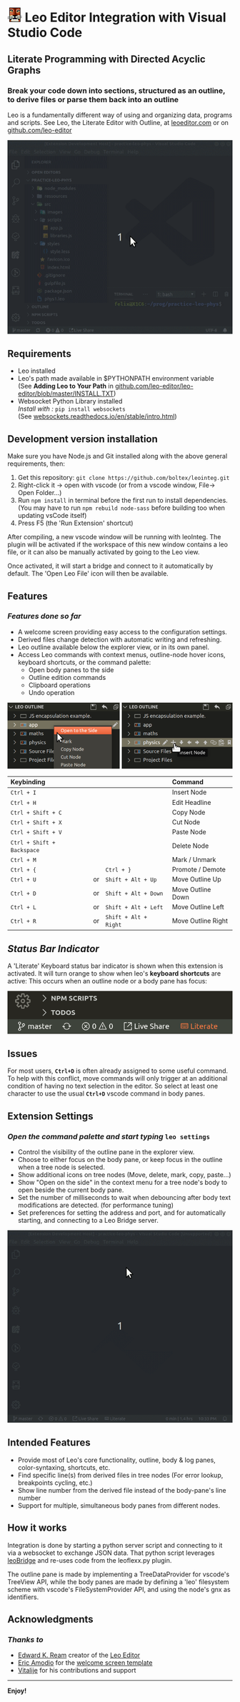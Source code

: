 # ![LeoEditor](resources/leoapp.png) Leo Editor Integration with Visual Studio Code

## Literate Programming with Directed Acyclic Graphs

### Break your code down into sections, structured as an outline, to derive files or parse them back into an outline

Leo is a fundamentally different way of using and organizing data, programs and scripts. See Leo, the Literate Editor with Outline, at [leoeditor.com](https://leoeditor.com/) or on [github.com/leo-editor](https://github.com/leo-editor/leo-editor)

![Screenshot](resources/animated-screenshot.gif)

## Requirements

- Leo installed
- Leo's path made available in \$PYTHONPATH environment variable\
  (See **Adding Leo to Your Path** in [github.com/leo-editor/leo-editor/blob/master/INSTALL.TXT](https://github.com/leo-editor/leo-editor/blob/master/INSTALL.TXT#L126))
- Websocket Python Library installed\
  _Install with :_ `pip install websockets`\
  (See [websockets.readthedocs.io/en/stable/intro.html](https://websockets.readthedocs.io/en/stable/intro.html))

## Development version installation

Make sure you have Node.js and Git installed along with the above general requirements, then:

1. Get this repository: `git clone https://github.com/boltex/leointeg.git`
2. Right-click it -> open with vscode (or from a vscode window, File-> Open Folder...)
3. Run `npm install` in terminal before the first run to install dependencies. (You may have to run `npm rebuild node-sass` before building too when updating vsCode itself)
4. Press F5 (the 'Run Extension' shortcut)

After compiling, a new vscode window will be running with leoInteg.
The plugin will be activated if the workspace of this new window contains a leo file, or it can also be manually activated by going to the Leo view.

Once activated, it will start a bridge and connect to it automatically by default. The 'Open Leo File' icon will then be available.

## Features

### _Features done so far_

- A welcome screen providing easy access to the configuration settings.
- Derived files change detection with automatic writing and refreshing.
- Leo outline available below the explorer view, or in its own panel.
- Access Leo commands with context menus, outline-node hover icons, keyboard shortcuts, or the command palette:
  - Open body panes to the side
  - Outline edition commands
  - Clipboard operations
  - Undo operation

![Menu](resources/context-hover-menus.png)

| Keybinding                 |     |                       | Command            |
| :------------------------- | :-- | :-------------------- | :----------------- |
| `Ctrl + I`                 |     |                       | Insert Node        |
| `Ctrl + H`                 |     |                       | Edit Headline      |
| `Ctrl + Shift + C`         |     |                       | Copy Node          |
| `Ctrl + Shift + X`         |     |                       | Cut Node           |
| `Ctrl + Shift + V`         |     |                       | Paste Node         |
| `Ctrl + Shift + Backspace` |     |                       | Delete Node        |
| `Ctrl + M`                 |     |                       | Mark / Unmark      |
| `Ctrl + {`                 |     | `Ctrl + }`            | Promote / Demote   |
| `Ctrl + U`                 | or  | `Shift + Alt + Up`    | Move Outline Up    |
| `Ctrl + D`                 | or  | `Shift + Alt + Down`  | Move Outline Down  |
| `Ctrl + L`                 | or  | `Shift + Alt + Left`  | Move Outline Left  |
| `Ctrl + R`                 | or  | `Shift + Alt + Right` | Move Outline Right |

## _Status Bar Indicator_

A 'Literate' Keyboard status bar indicator is shown when this extension is activated. It will turn orange to show when leo's **keyboard shortcuts** are active: This occurs when an outline node or a body pane has focus:

![Statusbar](resources/statusbar.gif)

## Issues

For most users, **`Ctrl+D`** is often already assigned to some useful command. To help with this conflict, move commands will only trigger at an additional condition of having no text selection in the editor. So select at least one character to use the usual **`Ctrl+D`** vscode command in body panes.

## Extension Settings

### _Open the command palette and start typing_ `leo settings`

- Control the visibility of the outline pane in the explorer view.
- Choose to either focus on the body pane, or keep focus in the outline when a tree node is selected.
- Show additional icons on tree nodes (Move, delete, mark, copy, paste...)
- Show "Open on the side" in the context menu for a tree node's body to open beside the current body pane.
- Set the number of milliseconds to wait when debouncing after body text modifications are detected. (for performance tuning)
- Set preferences for setting the address and port, and for automatically starting, and connecting to a Leo Bridge server.

![Settings](resources/welcome-settings.gif)

## Intended Features

- Provide most of Leo's core functionality, outline, body & log panes, color-syntaxing, shortcuts, etc.
- Find specific line(s) from derived files in tree nodes (For error lookup, breakpoints cycling, etc.)
- Show line number from the derived file instead of the body-pane's line number
- Support for multiple, simultaneous body panes from different nodes.

## How it works

Integration is done by starting a python server script and connecting to it via a websocket to exchange JSON data. That python script leverages [leoBridge](https://leoeditor.com/leoBridge.html) and re-uses code from the leoflexx.py plugin.

The outline pane is made by implementing a TreeDataProvider for vscode's TreeView API, while the body panes are made by defining a 'leo' filesystem scheme with vscode's FileSystemProvider API, and using the node's gnx as identifiers.

## Acknowledgments

### _Thanks to_

- [Edward K. Ream](https://github.com/edreamleo) creator of the [Leo Editor](https://leoeditor.com/)
- [Eric Amodio](https://github.com/eamodio) for the [welcome screen template](https://github.com/eamodio/vscode-gitlens/tree/master/src/webviews)
- [Vitalije](https://github.com/vitalije) for his contributions and support

---

**Enjoy!**
